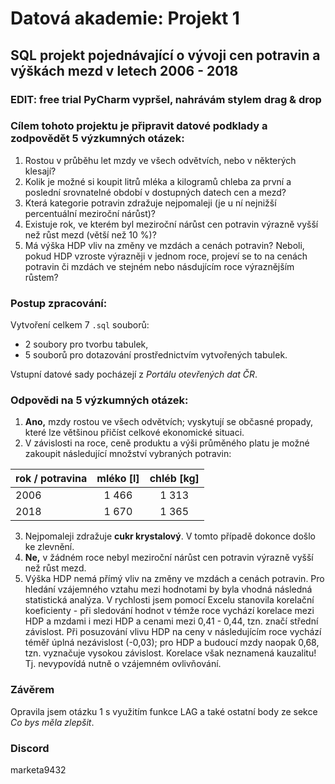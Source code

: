 # Datová akademie: Projekt 1
## SQL projekt pojednávající o vývoji cen potravin a výškách mezd v letech 2006 - 2018
### EDIT: free trial PyCharm vypršel, nahrávám stylem drag & drop
### Cílem tohoto projektu je připravit datové podklady a zodpovědět 5 výzkumných otázek:
1. Rostou v průběhu let mzdy ve všech odvětvích, nebo v některých klesají?
2. Kolik je možné si koupit litrů mléka a kilogramů chleba za první a poslední srovnatelné období v dostupných datech cen a mezd?
3. Která kategorie potravin zdražuje nejpomaleji (je u ní nejnižší percentuální meziroční nárůst)?
4. Existuje rok, ve kterém byl meziroční nárůst cen potravin výrazně vyšší než růst mezd (větší než 10 %)?
5. Má výška HDP vliv na změny ve mzdách a cenách potravin? Neboli, pokud HDP vzroste výrazněji v jednom roce, projeví se to na cenách potravin či mzdách ve stejném nebo násdujícím roce výraznějším růstem?

### Postup zpracování:
Vytvoření celkem 7 `.sql` souborů:
  + 2 soubory pro tvorbu tabulek,
  + 5 souborů pro dotazování prostřednictvím vytvořených tabulek.

Vstupní datové sady pocházejí z *Portálu otevřených dat ČR*.

### Odpovědi na 5 výzkumných otázek:
1. **Ano,** mzdy rostou ve všech odvětvích; vyskytují se občasné propady, které lze většinou přičíst celkové ekonomické situaci.
2. V závislosti na roce, ceně produktu a výši průměného platu je možné zakoupit následující množství vybraných potravin: 

| rok / potravina | mléko [l] | chléb [kg] |
|:----------------|:---------:|:----------:|
| 2006            |   1 466   |   1 313    |
| 2018            |   1 670   |   1 365    |

3. Nejpomaleji zdražuje **cukr krystalový**. V tomto případě dokonce došlo ke zlevnění.  
4. **Ne,** v žádném roce nebyl meziroční nárůst cen potravin výrazně vyšší než růst mezd.
5. Výška HDP nemá přímý vliv na změny ve mzdách a cenách potravin. 
Pro hledání vzájemného vztahu mezi hodnotami by byla vhodná následná statistická analýza.
V rychlosti jsem pomocí Excelu stanovila korelační koeficienty - 
při sledování hodnot v témže roce vychází korelace mezi HDP a mzdami i mezi HDP a cenami mezi 0,41 - 0,44, tzn. značí střední závislost.
Při posuzování vlivu HDP na ceny v následujícím roce vychází téměř úplná nezávislost (-0,03); 
pro HDP a budoucí mzdy naopak 0,68, tzn. vyznačuje vysokou závislost. 
Korelace však neznamená kauzalitu! Tj. nevypovídá nutně o vzájemném ovlivňování.

### Závěrem
Opravila jsem otázku 1 s využitím funkce LAG a také ostatní body ze sekce *Co bys měla zlepšit*.
### Discord
marketa9432
